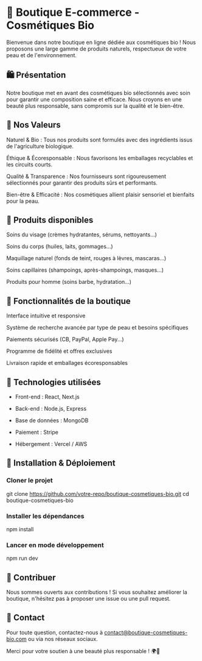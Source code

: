 # 🌿 Boutique E-commerce - Cosmétiques Bio

Bienvenue dans notre boutique en ligne dédiée aux cosmétiques bio ! Nous proposons une large gamme de produits naturels, respectueux de votre peau et de l'environnement.

## 🛍 Présentation

Notre boutique met en avant des cosmétiques bio sélectionnés avec soin pour garantir une composition saine et efficace. Nous croyons en une beauté plus responsable, sans compromis sur la qualité et le bien-être.

## 🌱 Nos Valeurs

Naturel & Bio : Tous nos produits sont formulés avec des ingrédients issus de l'agriculture biologique.

Éthique & Écoresponsable : Nous favorisons les emballages recyclables et les circuits courts.

Qualité & Transparence : Nos fournisseurs sont rigoureusement sélectionnés pour garantir des produits sûrs et performants.

Bien-être & Efficacité : Nos cosmétiques allient plaisir sensoriel et bienfaits pour la peau.

## 🏪 Produits disponibles

Soins du visage (crèmes hydratantes, sérums, nettoyants...)

Soins du corps (huiles, laits, gommages...)

Maquillage naturel (fonds de teint, rouges à lèvres, mascaras...)

Soins capillaires (shampoings, après-shampoings, masques...)

Produits pour homme (soins barbe, hydratation...)

## 🚀 Fonctionnalités de la boutique

Interface intuitive et responsive

Système de recherche avancée par type de peau et besoins spécifiques

Paiements sécurisés (CB, PayPal, Apple Pay...)

Programme de fidélité et offres exclusives

Livraison rapide et emballages écoresponsables

## 🔧 Technologies utilisées

- Front-end : React, Next.js

- Back-end : Node.js, Express

- Base de données : MongoDB

- Paiement : Stripe

- Hébergement : Vercel / AWS

## 📌 Installation & Déploiement

### Cloner le projet
git clone https://github.com/votre-repo/boutique-cosmetiques-bio.git
cd boutique-cosmetiques-bio

### Installer les dépendances
npm install

### Lancer en mode développement
npm run dev

## 🤝 Contribuer

Nous sommes ouverts aux contributions ! Si vous souhaitez améliorer la boutique, n'hésitez pas à proposer une issue ou une pull request.

## 📩 Contact

Pour toute question, contactez-nous à contact@boutique-cosmetiques-bio.com ou via nos réseaux sociaux.

Merci pour votre soutien à une beauté plus responsable ! 🌍💚

